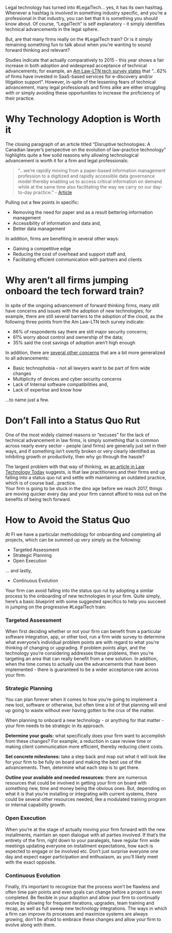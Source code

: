 Legal technology has turned into #LegalTech… yes, it has its own hashtag.  Whenever a hashtag is involved in something industry specific, and you’re a professional in that industry, you can bet that it is something you should know about.  Of course, “LegalTech” is self explanatory - it simply identifies technical advancements in the legal sphere. 

But, are that many firms really on the #LegalTech train? Or is it simply remaining something fun to talk about when you’re wanting to sound forward thinking and relevant? 

Studies indicate that actually comparatively to 2015 - this year shows a fair increase in both adoption and widespread acceptance of technical advancements; for example, an [Am Law-LTN tech survey states] that “...62% of firms have invested in SaaS-based services for e-discovery and/or litigation support”. However, in-spite of the lessening fears of technical advancement, many legal professionals and firms alike are either struggling with or simply avoiding these opportunities to increase the proficiency of their practice. 

[Am Law-LTN tech survey states]:<http://businessoflawblog.com/2016/02/am-law-tech-survey/>   

# Why Technology Adoption is Worth it

The closing paragraph of an article titled “Disruptive technologies: A Canadian lawyer’s perspective on the evolution of law-practice technology” highlights quite a few solid reasons why allowing technological advancement is worth it for a firm and legal professionals:

>“...we’re rapidly moving from a paper-based information management profession to a digitized and rapidly accessible data governance model thereby enabling us to access critical information on demand while at the same time also facilitating the way we carry on our day-to-day practice.” - [Article]

[Article]: <http://www.itbusiness.ca/blog/disruptive-technologies-a-canadian-lawyers-perspective-on-the-evolution-of-law-practice-technology-from-the-70s-to-present/56454>
Pulling out a few points in specific: 

- Removing the need for paper and as a result bettering information management 
- Accessibility of information and data and,
- Better data management 

In addition, firms are benefiting in several other ways:
 
- Gaining a competitive edge
- Reducing the cost of overhead and support staff and,
- Facilitating efficient communication with partners and clients 

# Why aren’t all firms jumping onboard the tech forward train? 

In spite of the ongoing advancement of forward thinking firms, many still have concerns and issues with the adoption of new technologies; for example, there are still several barriers to the adoption of the cloud, as the following three points from the Am Law-LTN tech survey indicate: 

- 86% of respondents say there are still major security concerns;
- 61% worry about control and ownership of the data;
- 35% said the cost savings of adoption aren’t high enough

In addition, there are [several other concerns] that are a bit more generalized to all advancements: 

- Basic technophobia - not all lawyers want to be part of firm wide changes
- Multiplicity of devices and cyber security concerns  
- Lack of Internal software compatibilities and,
- Lack of expertise and know how

...to name just a few. 

[several other concerns]: <http://raconteur.net/business/law-is-going-mobile>

# Don’t Fall into a Status Quo Rut

One of the most widely claimed reasons or “excuses” for the lack of technical advancement in law firms, is simply something that is common across nearly every sector - people (and firms) are generally just set in their ways, and if something isn’t overtly broken or very clearly identified as inhibiting growth or productivity, then why go through the hassle? 

The largest problem with that way of thinking, as [an article in Law Technology Today] suggests, is that law practitioners and their firms end up falling into a status quo rut and settle with maintaining an outdated practice, which is of course bad...practice.  
Your firm is going to be stuck in the dino age before we reach 2017, things are moving quicker every day and your firm cannot afford to miss out on the benefits of being tech forward. 

[an article in Law Technology Today]:<http://www.lawtechnologytoday.org/2016/06/law-firm-stuck-technology-status-quo-bqe/> 
# How to Avoid the Status Quo

At FI we have a particular methodology for onboarding and completing all projects, which can be summed up very simply as the following: 
- Targeted Assessment
- Strategic Planning
- Open Execution

… and lastly, 

- Continuous Evolution

Your firm can avoid falling into the status quo rut by adopting a similar process to the onboarding of new technologies in your firm.  Quite simply, here’s a basic blueprint with some suggested specifics to help you succeed in jumping on the progressive #LegalTech train: 

### **Targeted Assessment** 

When first deciding whether or not your firm can benefit from a particular software integration, app, or other tool, run a firm wide survey to determine what everyone’s individual problem points are with regard to what you’re thinking of changing or upgrading.  If problem points align, and the technology you’re considering addresses these problems, then you’re targeting an area that can really benefit from a new solution.  In addition, when the time comes to actually use the advancements that have been implemented - there is guaranteed to be a wider acceptance rate across your firm. 

### **Strategic Planning** 

You can plan forever when it comes to how you’re going to implement a new tool, software or otherwise, but often time a lot of that planning will end up going to waste without ever having gotten to the crux of the matter.  

When planning to onboard a new technology - or anything for that matter - your firm needs to be strategic in its approach. 

**Determine your goals:** what specifically does your firm want to accomplish from these changes? For example, a reduction in case review time or making client communication more efficient, thereby reducing client costs.  

**Set concrete milestones:** take a step back and map out what it will look like for your firm to be fully on board and making the best use of the advancements. Then, determine what each step is to get there. 

**Outline your available and needed resources:** there are numerous resources that could be involved in getting your firm on board with something new, time and money being the obvious ones. But, depending on what it is that you’re installing or integrating with current systems, there could be several other resources needed, like a modulated training program or internal capability growth. 

### **Open Execution** 

When you’re at the stage of actually moving your firm forward with the new installments, maintain an open dialogue with all parties involved. If that’s the entirety of the firm, right down to your paralegals, have regular firm wide meetings updating everyone on installment expectations, how each is expected to engage or be involved etc.  Don’t just surprise everyone one day and expect eager participation and enthusiasm, as you’ll likely meet with the exact opposite. 

### **Continuous Evolution**
Finally, it’s important to recognize that the process won’t be flawless and often time pain points and even goals can change before a project is even completed.  Be flexible in your adoption and allow your firm to continually evolve by allowing for frequent iterations, upgrades, team training and recap, as well as full sweep new technology integrations. The ways in which a firm can improve its processes and maximize systems are always growing, don’t be afraid to embrace these changes and allow your firm to evolve along with them. 


